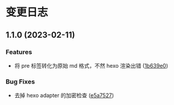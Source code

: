 # 变更日志

## 1.1.0 (2023-02-11)

### Features

- 将 pre 标签转化为原始 md 格式，不然 hexo 渲染出错 ([1b639e0](https://github.com/wztlink1013/yuque-hexo-lyrics/commit/1b639e00f2778b7a2cea783698702051114f2cc7))

### Bug Fixes

- 去掉 hexo adapter 的加密检查 ([e5a7527](https://github.com/wztlink1013/yuque-hexo-lyrics/commit/e5a7527faacc8ca8c6d5da21795c5ff91da0fc9a))

